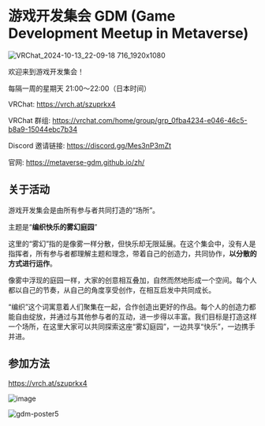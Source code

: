 # 游戏开发集会 GDM (Game Development Meetup in Metaverse)
![VRChat_2024-10-13_22-09-18 716_1920x1080](https://github.com/user-attachments/assets/56a7376d-e72f-4f7f-846d-507489fd53ed)

欢迎来到游戏开发集会！

每隔一周的星期天 21:00～22:00（日本时间）

VRChat: https://vrch.at/szuprkx4

VRChat 群组: https://vrchat.com/home/group/grp_0fba4234-e046-46c5-b8a9-15044ebc7b34

Discord 邀请链接: https://discord.gg/Mes3nP3mZt

官网: https://metaverse-gdm.github.io/zh/

## 关于活动

游戏开发集会是由所有参与者共同打造的“场所”。

主题是“**编织快乐的雾幻庭园**”

这里的“雾幻”指的是像雾一样分散，但快乐却无限延展。在这个集会中，没有人是指挥者，所有参与者都理解主题和理念，带着自己的创造力，共同协作，**以分散的方式进行运作**。

像雾中浮现的庭园一样，大家的创意相互叠加，自然而然地形成一个空间。每个人都以自己的节奏，从自己的角度享受创作，在相互启发中共同成长。

“编织”这个词寓意着人们聚集在一起，合作创造出更好的作品。每个人的创造力都能自由绽放，并通过与其他参与者的互动，进一步得以丰富。我们目标是打造这样一个场所，在这里大家可以共同探索这座“雾幻庭园”，一边共享“快乐”，一边携手并进。

## 参加方法

https://vrch.at/szuprkx4


![image](https://github.com/metaverse-gdm/.github/assets/38463346/ea82477e-7ac4-4d16-9404-d3fa0f5693b1)

![gdm-poster5](https://github.com/user-attachments/assets/65d97a0e-ab76-4ca0-ac5d-db4624723a70)
